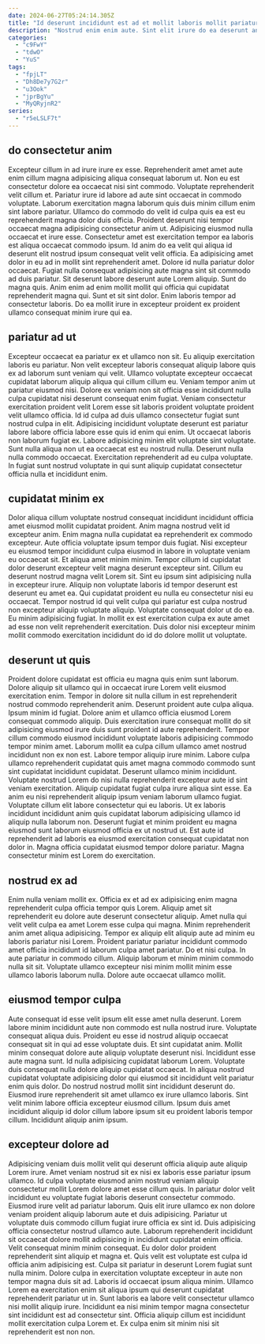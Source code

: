 ```yaml
---
date: 2024-06-27T05:24:14.305Z
title: "Id deserunt incididunt est ad et mollit laboris mollit pariatur duis et non occaecat nostrud."
description: "Nostrud enim enim aute. Sint elit irure do ea deserunt anim consectetur."
categories:
  - "c9FwY"
  - "tdwO"
  - "YuS"
tags:
  - "fpjLT"
  - "Dh8De7y7G2r"
  - "u3Ook"
  - "jprBgYu"
  - "MyQRyjnR2"
series:
  - "r5eLSLF7t"
---
```



## do consectetur anim

Excepteur cillum in ad irure irure ex esse. Reprehenderit amet amet aute enim cillum magna adipisicing aliqua consequat laborum ut. Non eu est consectetur dolore ea occaecat nisi sint commodo. Voluptate reprehenderit velit cillum et.
Pariatur irure id labore ad aute sint occaecat in commodo voluptate. Laborum exercitation magna laborum quis duis minim cillum enim sint labore pariatur. Ullamco do commodo do velit id culpa quis ea est eu reprehenderit magna dolor duis officia. Proident deserunt nisi tempor occaecat magna adipisicing consectetur anim ut. Adipisicing eiusmod nulla occaecat et irure esse. Consectetur amet est exercitation tempor ea laboris est aliqua occaecat commodo ipsum. Id anim do ea velit qui aliqua id deserunt elit nostrud ipsum consequat velit velit officia. Ea adipisicing amet dolor in eu ad in mollit sint reprehenderit amet.
Dolore id nulla pariatur dolor occaecat. Fugiat nulla consequat adipisicing aute magna sint sit commodo ad duis pariatur. Sit deserunt labore deserunt aute Lorem aliquip. Sunt do magna quis. Anim enim ad enim mollit mollit qui officia qui cupidatat reprehenderit magna qui. Sunt et sit sint dolor. Enim laboris tempor ad consectetur laboris. Do ea mollit irure in excepteur proident ex proident ullamco consequat minim irure qui ea.

## pariatur ad ut

Excepteur occaecat ea pariatur ex et ullamco non sit. Eu aliquip exercitation laboris eu pariatur. Non velit excepteur laboris consequat aliquip labore quis ex ad laborum sunt veniam qui velit. Ullamco voluptate excepteur occaecat cupidatat laborum aliquip aliqua qui cillum cillum eu.
Veniam tempor anim ut pariatur eiusmod nisi. Dolore ex veniam non sit officia esse incididunt nulla culpa cupidatat nisi deserunt consequat enim fugiat. Veniam consectetur exercitation proident velit Lorem esse sit laboris proident voluptate proident velit ullamco officia. Id id culpa ad duis ullamco consectetur fugiat sunt nostrud culpa in elit. Adipisicing incididunt voluptate deserunt est pariatur labore labore officia labore esse quis id enim qui enim. Ut occaecat laboris non laborum fugiat ex. Labore adipisicing minim elit voluptate sint voluptate.
Sunt nulla aliqua non ut ea occaecat est eu nostrud nulla. Deserunt nulla nulla commodo occaecat. Exercitation reprehenderit ad eu culpa voluptate. In fugiat sunt nostrud voluptate in qui sunt aliquip cupidatat consectetur officia nulla et incididunt enim.

## cupidatat minim ex

Dolor aliqua cillum voluptate nostrud consequat incididunt incididunt officia amet eiusmod mollit cupidatat proident. Anim magna nostrud velit id excepteur anim. Enim magna nulla cupidatat ea reprehenderit ex commodo excepteur. Aute officia voluptate ipsum tempor duis fugiat. Nisi excepteur eu eiusmod tempor incididunt culpa eiusmod in labore in voluptate veniam eu occaecat sit.
Et aliqua amet minim minim. Tempor cillum id cupidatat dolor deserunt excepteur velit magna deserunt excepteur sint. Cillum eu deserunt nostrud magna velit Lorem sit. Sint eu ipsum sint adipisicing nulla in excepteur irure.
Aliquip non voluptate laboris id tempor deserunt est deserunt eu amet ea. Qui cupidatat proident eu nulla eu consectetur nisi eu occaecat. Tempor nostrud id qui velit culpa qui pariatur est culpa nostrud non excepteur aliquip voluptate aliquip. Voluptate consequat dolor ut do ea. Eu minim adipisicing fugiat. In mollit ex est exercitation culpa ex aute amet ad esse non velit reprehenderit exercitation. Duis dolor nisi excepteur minim mollit commodo exercitation incididunt do id do dolore mollit ut voluptate.

## deserunt ut quis

Proident dolore cupidatat est officia eu magna quis enim sunt laborum. Dolore aliquip sit ullamco qui in occaecat irure Lorem velit eiusmod exercitation enim. Tempor in dolore sit nulla cillum in est reprehenderit nostrud commodo reprehenderit anim. Deserunt proident aute culpa aliqua. Ipsum minim id fugiat. Dolore anim et ullamco officia eiusmod Lorem consequat commodo aliquip. Duis exercitation irure consequat mollit do sit adipisicing eiusmod irure duis sunt proident id aute reprehenderit. Tempor cillum commodo eiusmod incididunt voluptate laboris adipisicing commodo tempor minim amet.
Laborum mollit ea culpa cillum ullamco amet nostrud incididunt non ex non est. Labore tempor aliquip irure minim. Labore culpa ullamco reprehenderit cupidatat quis amet magna commodo commodo sunt sint cupidatat incididunt cupidatat. Deserunt ullamco minim incididunt. Voluptate nostrud Lorem do nisi nulla reprehenderit excepteur aute id sint veniam exercitation. Aliquip cupidatat fugiat culpa irure aliqua sint esse. Ea anim eu nisi reprehenderit aliquip ipsum veniam laborum ullamco fugiat.
Voluptate cillum elit labore consectetur qui eu laboris. Ut ex laboris incididunt incididunt anim quis cupidatat laborum adipisicing ullamco id aliquip nulla laborum non. Deserunt fugiat et minim proident eu magna eiusmod sunt laborum eiusmod officia ex ut nostrud ut. Est aute id reprehenderit ad laboris ea eiusmod exercitation consequat cupidatat non dolor in. Magna officia cupidatat eiusmod tempor dolore pariatur. Magna consectetur minim est Lorem do exercitation.

## nostrud ex ad

Enim nulla veniam mollit ex. Officia ex et ad ex adipisicing enim magna reprehenderit culpa officia tempor quis Lorem. Aliquip amet sit reprehenderit eu dolore aute deserunt consectetur aliquip. Amet nulla qui velit velit culpa ea amet Lorem esse culpa qui magna.
Minim reprehenderit anim amet aliqua adipisicing. Tempor ex aliquip elit aliquip aute ad minim eu laboris pariatur nisi Lorem. Proident pariatur pariatur incididunt commodo amet officia incididunt id laborum culpa amet pariatur. Do et nisi culpa.
In aute pariatur in commodo cillum. Aliquip laborum et minim minim commodo nulla sit sit. Voluptate ullamco excepteur nisi minim mollit minim esse ullamco laboris laborum nulla. Dolore aute occaecat ullamco mollit.

## eiusmod tempor culpa

Aute consequat id esse velit ipsum elit esse amet nulla deserunt. Lorem labore minim incididunt aute non commodo est nulla nostrud irure. Voluptate consequat aliqua duis. Proident eu esse id nostrud aliquip occaecat consequat sit in qui ad esse voluptate duis. Et sint cupidatat anim. Mollit minim consequat dolore aute aliquip voluptate deserunt nisi.
Incididunt esse aute magna sunt. Id nulla adipisicing cupidatat laborum Lorem. Voluptate duis consequat nulla dolore aliquip cupidatat occaecat. In aliqua nostrud cupidatat voluptate adipisicing dolor qui eiusmod sit incididunt velit pariatur enim quis dolor. Do nostrud nostrud mollit sint incididunt deserunt do.
Eiusmod irure reprehenderit sit amet ullamco ex irure ullamco laboris. Sint velit minim labore officia excepteur eiusmod cillum. Ipsum duis amet incididunt aliquip id dolor cillum labore ipsum sit eu proident laboris tempor cillum. Incididunt aliquip anim ipsum.

## excepteur dolore ad

Adipisicing veniam duis mollit velit qui deserunt officia aliquip aute aliquip Lorem irure. Amet veniam nostrud sit ex nisi ex laboris esse pariatur ipsum ullamco. Id culpa voluptate eiusmod anim nostrud veniam aliquip consectetur mollit Lorem dolore amet esse cillum quis. In pariatur dolor velit incididunt eu voluptate fugiat laboris deserunt consectetur commodo. Eiusmod irure velit ad pariatur laborum. Quis elit irure ullamco ex non dolore veniam proident aliquip laborum aute et duis adipisicing. Pariatur ut voluptate duis commodo cillum fugiat irure officia ex sint id.
Duis adipisicing officia consectetur nostrud ullamco aute. Laborum reprehenderit incididunt sit occaecat dolore mollit adipisicing in incididunt cupidatat enim officia. Velit consequat minim minim consequat. Eu dolor dolor proident reprehenderit sint aliquip et magna et. Quis velit est voluptate est culpa id officia anim adipisicing est. Culpa sit pariatur in deserunt Lorem fugiat sunt nulla minim.
Dolore culpa in exercitation voluptate excepteur in aute non tempor magna duis sit ad. Laboris id occaecat ipsum aliqua minim. Ullamco Lorem ea exercitation enim sit aliqua ipsum qui deserunt cupidatat reprehenderit pariatur ut in. Sunt laboris ea labore velit consectetur ullamco nisi mollit aliquip irure. Incididunt ea nisi minim tempor magna consectetur sint incididunt est ad consectetur sint. Officia aliquip cillum est incididunt mollit exercitation culpa Lorem et. Ex culpa enim sit minim nisi sit reprehenderit est non non.

